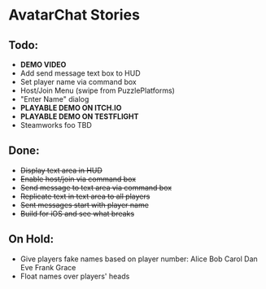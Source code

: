AvatarChat Stories
=

Todo:
-
* **DEMO VIDEO**
* Add send message text box to HUD
* Set player name via command box
* Host/Join Menu (swipe from PuzzlePlatforms)
* "Enter Name" dialog
* **PLAYABLE DEMO ON ITCH.IO**
* **PLAYABLE DEMO ON TESTFLIGHT**
* Steamworks foo TBD

Done:
-
* ~~Display text area in HUD~~
* ~~Enable host/join via command box~~
* ~~Send message to text area via command box~~
* ~~Replicate text in text area to all players~~
* ~~Sent messages start with player name~~
* ~~Build for iOS and see what breaks~~

On Hold:
-
* Give players fake names based on player number: Alice Bob Carol Dan Eve Frank Grace
* Float names over players' heads

